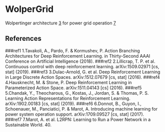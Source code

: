 # WolperGrid
Wolpertinger architecture [3](#ref3) for power grid operation [7](#ref7)

## References
###ref1
1.Tavakoli, A., Pardo, F. & Kormushev, P. Action Branching Architectures for Deep Reinforcement Learning. in Thirty-Second AAAI Conference on Artificial Intelligence (2018).
###ref2
2.Lillicrap, T. P. et al. Continuous control with deep reinforcement learning. arXiv:1509.02971 [cs, stat] (2019).
###ref3
3.Dulac-Arnold, G. et al. Deep Reinforcement Learning in Large Discrete Action Spaces. arXiv:1512.07679 [cs, stat] (2016).
###ref4
4.Hausknecht, M. & Stone, P. Deep Reinforcement Learning in Parameterized Action Space. arXiv:1511.04143 [cs] (2016).
###ref5
5.Chandak, Y., Theocharous, G., Kostas, J., Jordan, S. & Thomas, P. S. Learning Action Representations for Reinforcement Learning. arXiv:1902.00183 [cs, stat] (2019).
###ref6
6.Donnot, B., Guyon, I., Schoenauer, M., Panciatici, P. & Marot, A. Introducing machine learning for power system operation support. arXiv:1709.09527 [cs, stat] (2017).
###ref7
7.Marot, A. et al. L2RPN: Learning to Run a Power Network in a Sustainable World. 40.


